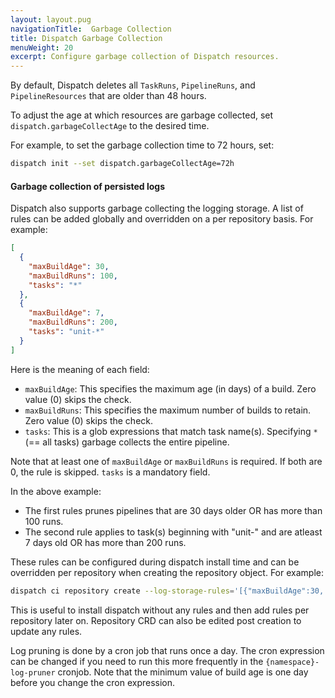 ```yaml
---
layout: layout.pug
navigationTitle:  Garbage Collection
title: Dispatch Garbage Collection
menuWeight: 20
excerpt: Configure garbage collection of Dispatch resources.
---
```


By default, Dispatch deletes all `TaskRuns`, `PipelineRuns`, and `PipelineResources` that are older than 48 hours.

To adjust the age at which resources are garbage collected, set `dispatch.garbageCollectAge` to the desired time.

For example, to set the garbage collection time to 72 hours, set:

```bash
dispatch init --set dispatch.garbageCollectAge=72h
```

#### Garbage collection of persisted logs 

Dispatch also supports garbage collecting the logging storage. A list of rules can be added globally and overridden on a per repository basis. For example:

```json
[
  {
    "maxBuildAge": 30,
    "maxBuildRuns": 100,
    "tasks": "*"
  },
  {
    "maxBuildAge": 7,
    "maxBuildRuns": 200,
    "tasks": "unit-*"
  }
]
```

Here is the meaning of each field:

- `maxBuildAge`: This specifies the maximum age (in days) of a build. Zero value (0) skips the check.
- `maxBuildRuns`: This specifies the maximum number of builds to retain. Zero value (0) skips the check.
- `tasks`: This is a glob expressions that match task name(s). Specifying `*` (== all tasks) garbage collects the entire pipeline.

Note that at least one of `maxBuildAge` or `maxBuildRuns` is required. If both are 0, the rule is skipped. `tasks` is a mandatory field.

In the above example:
- The first rules prunes pipelines that are 30 days older OR has more than 100 runs.
- The second rule applies to task(s) beginning with "unit-" and are atleast 7 days old OR has more than 200 runs. 

These rules can be configured during dispatch install time and can be overridden per repository when creating the repository object. For example:

```bash
dispatch ci repository create --log-storage-rules='[{"maxBuildAge":30, "maxBuildRuns":100, "tasks":"*"}]' -ndispatch --service-account team-1
```

This is useful to install dispatch without any rules and then add rules per repository later on. Repository CRD can also be edited post creation to update any rules.
 
Log pruning is done by a cron job that runs once a day. The cron expression can be changed if you need to run this more frequently in the `{namespace}-log-pruner` cronjob. Note that the minimum value of build age is one day before you change the cron expression.
